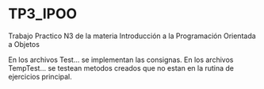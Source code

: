 # TP3_IPOO
Trabajo Practico N3 de la materia Introducción a la Programación Orientada a Objetos

En los archivos Test... se implementan las consignas.
En los archivos TempTest... se testean metodos creados que no estan en la rutina de ejercicios principal.